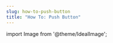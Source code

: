 ```yaml
---
slug: how-to-push-button
title: "How To: Push Button"
---
```

import Image from '@theme/IdealImage';
